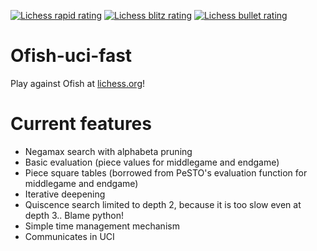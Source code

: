 [![Lichess rapid rating](https://lichess-shield.vercel.app/api?username=Ofish&format=rapid)](https://lichess.org/@/Ofish/perf/rapid)
[![Lichess blitz rating](https://lichess-shield.vercel.app/api?username=Ofish&format=blitz)](https://lichess.org/@/Ofish/perf/blitz)
[![Lichess bullet rating](https://lichess-shield.vercel.app/api?username=Ofish&format=bullet)](https://lichess.org/@/Ofish/perf/bullet)
# Ofish-uci-fast
Play against Ofish at <a href="https://lichess.org/@/ofish">lichess.org</a>!
# Current features
- Negamax search with alphabeta pruning
- Basic evaluation (piece values for middlegame and endgame)
- Piece square tables (borrowed from PeSTO's evaluation function for middlegame and endgame)
- Iterative deepening
- Quiscence search limited to depth 2, because it is too slow even at depth 3.. Blame python!
- Simple time management mechanism
- Communicates in UCI
